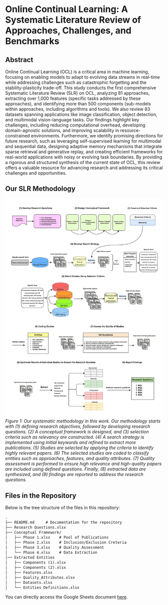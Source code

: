 
# Online Continual Learning: A Systematic Literature Review of Approaches, Challenges, and Benchmarks


## Abstract
Online Continual Learning (OCL) is a critical area in machine learning, focusing on enabling models to adapt to evolving data streams in real-time while addressing challenges such as catastrophic forgetting and the stability-plasticity trade-off. This study conducts the first comprehensive Systematic Literature Review (SLR) on OCL, analyzing 81 approaches, extracting over 1,000 features (specific tasks addressed by these approaches), and identifying more than 500 components (sub-models within approaches, including algorithms and tools). We also review 83 datasets spanning applications like image classification, object detection, and multimodal vision-language tasks. Our findings highlight key challenges, including reducing computational overhead, developing domain-agnostic solutions, and improving scalability in resource-constrained environments. Furthermore, we identify promising directions for future research, such as leveraging self-supervised learning for multimodal and sequential data, designing adaptive memory mechanisms that integrate sparse retrieval and generative replay, and creating efficient frameworks for real-world applications with noisy or evolving task boundaries. By providing a rigorous and structured synthesis of the current state of OCL, this review offers a valuable resource for advancing research and addressing its critical challenges and opportunities.

## Our SLR Methodology

![Our Methodology](/Images/Methodology.jpg)
*Figure 1: Our systematic methodology in this work. Our methodology starts with (1) defining research objectives, followed by developing research questions. (2) A conceptual framework is designed, and (3) selection criteria such as relevancy are constructed. (4) A search strategy is implemented using initial keywords and refined to extract more publications. (5) Studies are selected by applying the criteria to identify highly relevant papers. (6) The selected studies are coded to classify entities such as approaches, features, and quality attributes. (7) Quality assessment is performed to ensure high relevance and high-quality papers are included using defined questions. Finally, (8) extracted data are synthesized, and (9) findings are reported to address the research questions.*




## Files in the Repository
Below is the tree structure of the files in this repository:

```
.
├── README.md     # Documentation for the repository
├── Research Questions.xlsx 
├── Conceptual Framework/
│   ├── Phase 1.xlsx    # Pool of Publications
│   ├── Phase 2.xlsx    # Inclusion/Exclusion Creteria
|   ├── Phase 3.xlsx    # Quality Assessment
│   └── Phase 4.xlsx    # Data Extraction
│── Extracted Entities
│   ├── Components (1).xlsx
│   ├── Components (2).xlsx 
│   ├── Features.xlsx 
│   ├── Quality_Attributes.xlsx
│   ├── Datasets.xlsx          
│   └── Entities Definitions.xlsx

```
You can directly access the Google Sheets document [here](https://docs.google.com/spreadsheets/d/1RfVwVnwkaRlRPQcCFm6iEh-JSG7Db_xMKZc9SxaBJP4/edit?usp=sharing).

